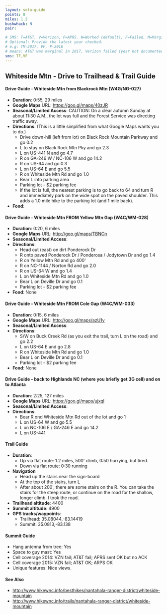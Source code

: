 ```yaml
---
layout: sota-guide
points: 8
miles: 1.2
bushwhack: N
pair: 

# SMS: T=AT&T, V=Verizon, P=APRS. W=Worked (default), F=Failed, M=Marginal (some failed).
# Optional: Provide the latest year checked.
# e.g: TM-2017, VF, P-2016
# means: AT&T was marginal in 2017, Verizon failed (year not documented), APRS worked in 2016.
sms: TF,VF
---
```

Whiteside Mtn - Drive to Trailhead & Trail Guide
--------------------------------------------------------

#### Drive Guide - Whiteside Mtn from Blackrock Mtn (W4G/NG-027)

* **Duration**: 0:55, 29 miles
* **Google Maps** URL: https://goo.gl/maps/40zJR
* **Seasonal/Limited Access**: CAUTION: On a clear autumn Sunday at about 11:30 A.M., the lot was full and the Forest Service was directing traffic away.
* **Directions**: (This is a little simplified from what Google Maps wants you to do.)
    * Drive down-hill (left from lot) on Black Rock Mountain Parkway and go 0.2
    * L to stay on Black Rock Mtn Pky and go 2.3
    * L on US-441 N and go 4.7
    * R on GA-246 W / NC-106 W and go 14.2
    * R on US-64 and go 0.3
    * L on US-64 E and go 5.5
    * R on Whiteside Mtn Rd and go 1.0
    * Bear L into parking area
    * Parking lot - $2 parking fee
    * If the lot is full, the nearest parking is to go back to 64 and turn R and immediately park on the wide spot on the paved shoulder.  This adds a 1.0 mile hike to the parking lot (and 1 mile back).
* **Food**: 


#### Drive Guide - Whiteside Mtn FROM Yellow Mtn Gap (W4C/WM-028)

* **Duration**: 0:20, 6 miles
* **Google Maps** URL: http://goo.gl/maps/TBNCn
* **Seasonal/Limited Access**:
* **Directions**:
    * Head out (east) on dirt Ponderock Dr
    * R onto paved Ponderock Dr / Ponderosa / Jodytown Dr and go 1.4
    * R on Yellow Mtn Rd and go 400'
    * R on NC-1144 / Norton Rd and go 2.0
    * R on US-64 W and go 1.4
    * L on Whiteside Mtn Rd and go 1.0
    * Bear L on Deville Dr and go 0.1
    * Parking lot - $2 parking fee
* **Food**: None

#### Drive Guide - Whiteside Mtn FROM Cole Gap (W4C/WM-033)

* **Duration**: 0:15, 6 miles
* **Google Maps** URL: http://goo.gl/maps/azU1v
* **Seasonal/Limited Access**:
* **Directions**:
    * S/W on Buck Creek Rd  (as you exit the trail, turn L on the road) and go 2.2
    * L on US-64 E and go 2.8
    * R on Whiteside Mtn Rd and go 1.0
    * Bear L on Deville Dr and go 0.1
    * Parking lot - $2 parking fee
* **Food**: None

#### Drive Guide - back to Highlands NC (where you briefly get 3G cell) and on to Atlanta

* **Duration**: 2:25, 127 miles
* **Google Maps** URL: https://goo.gl/maps/ujxql
* **Seasonal/Limited Access**:
* **Directions**:
    * Bear R ond Whiteside Mtn Rd out of the lot and go 1
    * L on US-64 W and go 5.5
    * L on NC-106 E / GA-246 E and go 14.2
    * L on US-441

#### Trail Guide

* **Duration**: 
    * Up via flat route: 1.2 miles, 500' climb, 0:50 hurrying, but tired.
    * Down via flat route: 0:30 running
* **Navigation**
    * Head up the stairs near the sign-board
    * At the top of the stairs, turn L
    * After about 200', there are some stairs on the R.  You can take the stairs for the steep route, or continue on the road for the shallow, longer climb.  I took the road.
* **Trailhead altitude**: 4400
* **Summit altitude**: 4900
* **GPS tracks/waypoints**:
    * Trailhead: 35.08044,-83.14419
    * Summit: 35.0813,-83.138

#### Summit Guide

* Hang antenna from tree: Yes
* Space to guy mast: Yes
* Cell coverage 2014: VZN fail; AT&T fail; APRS sent OK but no ACK
* Cell coverage 2015: VZN fail; AT&T OK; ARPS OK
* Unique features: Nice views.

#### See Also

* http://www.hikewnc.info/besthikes/nantahala-ranger-district/whiteside-mountain
* http://www.hikewnc.info/trails/nantahala-ranger-district/whiteside-mountain
